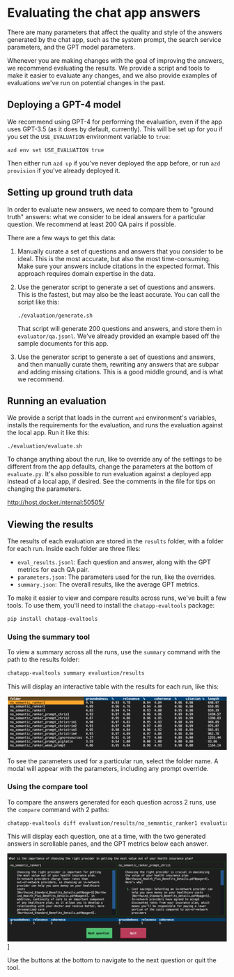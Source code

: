 # Evaluating the chat app answers

There are many parameters that affect the quality and style of the answers generated by the chat app,
such as the system prompt, the search service parameters, and the GPT model parameters.

Whenever you are making changes with the goal of improving the answers, we recommend evaluating the results.
We provide a script and tools to make it easier to evaluate any changes, and we also provide examples of evaluations we've run on potential changes in the past.

## Deploying a GPT-4 model

We recommend using GPT-4 for performing the evaluation, even if the app uses GPT-3.5 (as it does by default, currently).
This will be set up for you if you set the `USE_EVALUATION` environment variable to `true`:

```shell
azd env set USE_EVALUATION true
```

Then either run `azd up` if you've never deployed the app before, or run `azd provision` if you've already deployed it.

## Setting up ground truth data

In order to evaluate new answers, we need to compare them to "ground truth" answers: what we consider to be ideal answers for a particular question. We recommend at least 200 QA pairs if possible.

There are a few ways to get this data:

1. Manually curate a set of questions and answers that you consider to be ideal. This is the most accurate, but also the most time-consuming. Make sure your answers include citations in the expected format. This approach requires domain expertise in the data.
2. Use the generator script to generate a set of questions and answers. This is the fastest, but may also be the least accurate. You can call the script like this:

    ```shell
    ./evaluation/generate.sh
    ```

    That script will generate 200 questions and answers, and store them in `evaluator/qa.jsonl`. We've already provided an example based off the sample documents for this app.

3. Use the generator script to generate a set of questions and answers, and then manually curate them, rewriting any answers that are subpar and adding missing citations. This is a good middle ground, and is what we recommend.

## Running an evaluation

We provide a script that loads in the current `azd` environment's variables, installs the requirements for the evaluation, and runs the evaluation against the local app. Run it like this:

```shell
./evaluation/evaluate.sh
```

To change anything about the run, like to override any of the settings to be different from the app defaults, change the parameters at the bottom of `evaluate.py`. It's also possible to run evaluation against a deployed app instead of a local app, if desired.
See the comments in the file for tips on changing the parameters.

http://host.docker.internal:50505/

## Viewing the results

The results of each evaluation are stored in the `results` folder, with a folder for each run. Inside each folder are three files:

- `eval_results.jsonl`: Each question and answer, along with the GPT metrics for each QA pair.
- `parameters.json`: The parameters used for the run, like the overrides.
- `summary.json`: The overall results, like the average GPT metrics.

To make it easier to view and compare results across runs, we've built a  few tools. To use them, you'll need to install the `chatapp-evaltools` package:

```bash
pip install chatapp-evaltools
```

### Using the summary tool

To view a summary across all the runs, use the `summary` command with the path to the results folder:

```bash
chatapp-evaltools summary evaluation/results
```

This will display an interactive table with the results for each run, like this:

![Screenshot of CLI tool with table of results](docs/screenshot_summary.png)

To see the parameters used for a particular run, select the folder name.
A modal will appear with the parameters, including any prompt override.

### Using the compare tool

To compare the answers generated for each question across 2 runs, use the `compare` command with 2 paths:

```bash
chatapp-evaltools diff evaluation/results/no_semantic_ranker1 evaluation/results/no_semantic_ranker2
```

This will display each question, one at a time, with the two generated answers in scrollable panes,
and the GPT metrics below each answer.

![Screenshot of CLI tool for comparing a question with 2 answers](docs/screenshot_compare.png)]

Use the buttons at the bottom to navigate to the next question or quit the tool.
